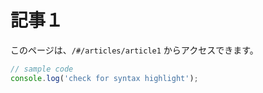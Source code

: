 # 記事１
このページは、`/#/articles/article1` からアクセスできます。

```js
// sample code
console.log('check for syntax highlight');
```
